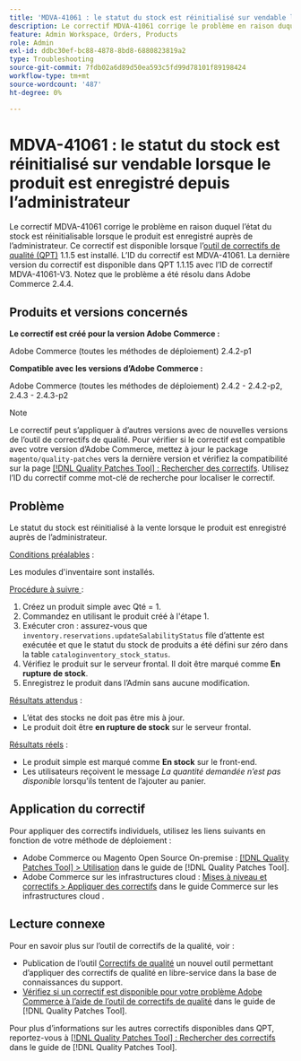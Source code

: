 ```yaml
---
title: 'MDVA-41061 : le statut du stock est réinitialisé sur vendable lorsque le produit est enregistré depuis l’administrateur'
description: Le correctif MDVA-41061 corrige le problème en raison duquel l’état du stock est réinitialisable lorsque le produit est enregistré auprès de l’administrateur. Ce correctif est disponible lorsque l’outil [Outil de correctifs de la qualité (QPT)](https://experienceleague.adobe.com/en/docs/commerce-operations/tools/quality-patches-tool/quality-patches-tool-to-self-serve-quality-patches) 1.1.5 est installé. L’ID du correctif est MDVA-41061. La dernière version du correctif est disponible dans QPT 1.1.15 avec l’ID de correctif MDVA-41061-V3. Notez que le problème a été résolu dans Adobe Commerce 2.4.4.
feature: Admin Workspace, Orders, Products
role: Admin
exl-id: ddbc30ef-bc88-4878-8bd8-6880823819a2
type: Troubleshooting
source-git-commit: 7fdb02a6d89d50ea593c5fd99d78101f89198424
workflow-type: tm+mt
source-wordcount: '487'
ht-degree: 0%

---
```


# MDVA-41061 : le statut du stock est réinitialisé sur vendable lorsque le produit est enregistré depuis l’administrateur

Le correctif MDVA-41061 corrige le problème en raison duquel l’état du stock est réinitialisable lorsque le produit est enregistré auprès de l’administrateur. Ce correctif est disponible lorsque l’[outil de correctifs de qualité (QPT)](https://experienceleague.adobe.com/en/docs/commerce-operations/tools/quality-patches-tool/quality-patches-tool-to-self-serve-quality-patches) 1.1.5 est installé. L’ID du correctif est MDVA-41061. La dernière version du correctif est disponible dans QPT 1.1.15 avec l’ID de correctif MDVA-41061-V3. Notez que le problème a été résolu dans Adobe Commerce 2.4.4.

## Produits et versions concernés

**Le correctif est créé pour la version Adobe Commerce :**

Adobe Commerce (toutes les méthodes de déploiement) 2.4.2-p1

**Compatible avec les versions d’Adobe Commerce :**

Adobe Commerce (toutes les méthodes de déploiement) 2.4.2 - 2.4.2-p2, 2.4.3 - 2.4.3-p2

>[!NOTE]
>
>Le correctif peut s’appliquer à d’autres versions avec de nouvelles versions de l’outil de correctifs de qualité. Pour vérifier si le correctif est compatible avec votre version d’Adobe Commerce, mettez à jour le package `magento/quality-patches` vers la dernière version et vérifiez la compatibilité sur la page [[!DNL Quality Patches Tool] : Rechercher des correctifs](https://experienceleague.adobe.com/en/docs/commerce-operations/tools/quality-patches-tool/quality-patches-tool-to-self-serve-quality-patches). Utilisez l’ID du correctif comme mot-clé de recherche pour localiser le correctif.

## Problème

Le statut du stock est réinitialisé à la vente lorsque le produit est enregistré auprès de l’administrateur.

<u>Conditions préalables</u> :

Les modules d&#39;inventaire sont installés.

<u>Procédure à suivre </u> :

1. Créez un produit simple avec Qté = 1.
1. Commandez en utilisant le produit créé à l&#39;étape 1.
1. Exécuter cron : assurez-vous que `inventory.reservations.updateSalabilityStatus` file d’attente est exécutée et que le statut du stock de produits a été défini sur zéro dans la table `cataloginventory_stock_status`.
1. Vérifiez le produit sur le serveur frontal. Il doit être marqué comme **En rupture de stock**.
1. Enregistrez le produit dans l’Admin sans aucune modification.

<u>Résultats attendus</u> :

* L’état des stocks ne doit pas être mis à jour.
* Le produit doit être **en rupture de stock** sur le serveur frontal.

<u>Résultats réels</u> :

* Le produit simple est marqué comme **En stock** sur le front-end.
* Les utilisateurs reçoivent le message *La quantité demandée n’est pas disponible* lorsqu’ils tentent de l’ajouter au panier.

## Application du correctif

Pour appliquer des correctifs individuels, utilisez les liens suivants en fonction de votre méthode de déploiement :

* Adobe Commerce ou Magento Open Source On-premise : [[!DNL Quality Patches Tool] > Utilisation](/help/tools/quality-patches-tool/usage.md) dans le guide de [!DNL Quality Patches Tool].
* Adobe Commerce sur les infrastructures cloud : [Mises à niveau et correctifs > Appliquer des correctifs](https://experienceleague.adobe.com/docs/commerce-cloud-service/user-guide/develop/upgrade/apply-patches.html) dans le guide Commerce sur les infrastructures cloud .

## Lecture connexe

Pour en savoir plus sur l’outil de correctifs de la qualité, voir :

* Publication de l’outil [Correctifs de qualité](https://experienceleague.adobe.com/en/docs/commerce-operations/tools/quality-patches-tool/quality-patches-tool-to-self-serve-quality-patches) un nouvel outil permettant d’appliquer des correctifs de qualité en libre-service dans la base de connaissances du support.
* [Vérifiez si un correctif est disponible pour votre problème Adobe Commerce à l’aide de l’outil de correctifs de qualité](/help/tools/quality-patches-tool/patches-available-in-qpt/check-patch-for-magento-issue-with-magento-quality-patches.md) dans le guide de [!DNL Quality Patches Tool].

Pour plus d’informations sur les autres correctifs disponibles dans QPT, reportez-vous à [[!DNL Quality Patches Tool] : Rechercher des correctifs](https://experienceleague.adobe.com/tools/commerce-quality-patches/index.html) dans le guide de [!DNL Quality Patches Tool].

